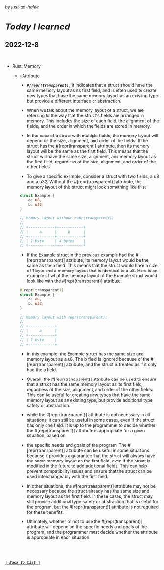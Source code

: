 ###### _by just-do-halee_

# _Today I learned_

## 2022-12-8

<br>

- Rust::Memory

  - ::Attribute

    - **_`#[repr(transparent)]`_** it indicates that a struct should have the same memory layout as its first field, and is often used to create new types that have the same memory layout as an existing type but provide a different interface or abstraction.

    - When we talk about the memory layout of a struct, we are referring to the way that the struct's fields are arranged in memory. This includes the size of each field, the alignment of the fields, and the order in which the fields are stored in memory.

    - In the case of a struct with multiple fields, the memory layout will depend on the size, alignment, and order of the fields. If the struct has the #[repr(transparent)] attribute, then its memory layout will be the same as the first field. This means that the struct will have the same size, alignment, and memory layout as the first field, regardless of the size, alignment, and order of the other fields.

    - To give a specific example, consider a struct with two fields, a u8 and a u32. Without the #[repr(transparent)] attribute, the memory layout of this struct might look something like this:

    ```rust
    struct Example {
        a: u8,
        b: u32,
    }

    // Memory layout without repr(transparent):
    //
    // +------------+------------+
    // |     a      |     b      |
    // +------------+------------+
    // | 1 byte     | 4 bytes    |
    // +------------+------------+
    ```

    - If the Example struct in the previous example had the #[repr(transparent)] attribute, its memory layout would be the same as the a field. This means that the struct would have a size of 1 byte and a memory layout that is identical to a u8. Here is an example of what the memory layout of the Example struct would look like with the #[repr(transparent)] attribute:

    ```rust
    #[repr(transparent)]
    struct Example {
        a: u8,
        b: u32,
    }

    // Memory layout with repr(transparent):
    //
    // +------------+
    // |     a      |
    // +------------+
    // | 1 byte     |
    // +------------+
    ```

    - In this example, the Example struct has the same size and memory layout as a u8. The b field is ignored because of the #[repr(transparent)] attribute, and the struct is treated as if it only had the a field.

    - Overall, the #[repr(transparent)] attribute can be used to ensure that a struct has the same memory layout as its first field, regardless of the size, alignment, and order of the other fields. This can be useful for creating new types that have the same memory layout as an existing type, but provide additional type safety or abstraction.

    - while the #[repr(transparent)] attribute is not necessary in all situations, it can still be useful in some cases, even if the struct has only one field. It is up to the programmer to decide whether the #[repr(transparent)] attribute is appropriate for a given situation, based on

    - the specific needs and goals of the program. The #[repr(transparent)] attribute can be useful in some situations because it provides a guarantee that the struct will always have the same memory layout as the first field, even if the struct is modified in the future to add additional fields. This can help prevent compatibility issues and ensure that the struct can be used interchangeably with the first field.

    - In other situations, the #[repr(transparent)] attribute may not be necessary because the struct already has the same size and memory layout as the first field. In these cases, the struct may still provide additional type safety or abstraction that is useful for the program, but the #[repr(transparent)] attribute is not required for these benefits.

    - Ultimately, whether or not to use the #[repr(transparent)] attribute will depend on the specific needs and goals of the program, and the programmer must decide whether the attribute is appropriate in each situation.

<br><br>

##### **_[`| Back to list |`](../../README.md)_**
